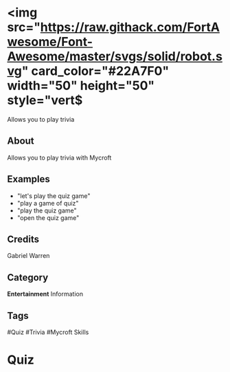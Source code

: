 # <img src="https://raw.githack.com/FortAwesome/Font-Awesome/master/svgs/solid/robot.svg" card_color="#22A7F0" width="50" height="50" style="vert$
Allows you to play trivia

## About
Allows you to play trivia with Mycroft

## Examples
* "let's play the quiz game"
* "play a game of quiz"
* "play the quiz game"
* "open the quiz game"

## Credits
Gabriel Warren

## Category
**Entertainment**
Information

## Tags
#Quiz
#Trivia
#Mycroft Skills

# Quiz
